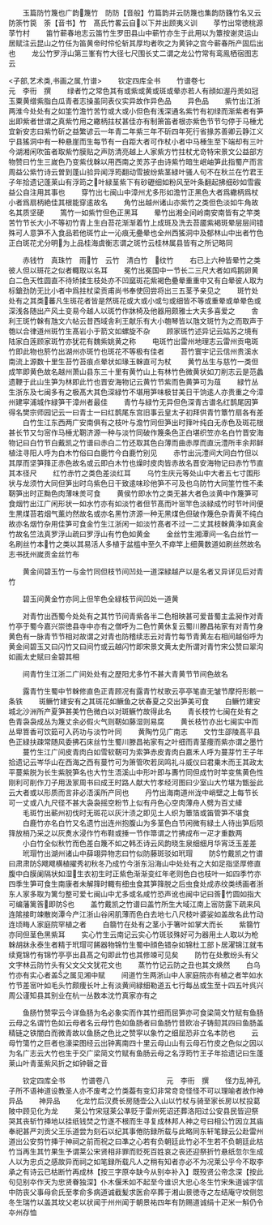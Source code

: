 <!-- { "loadSidebar": true } -->
　　玉篇防竹篾也广韵篾竹　防防【音般】竹篇韵并云防篾也集韵防籛竹名又云防筡竹笢　筡【音书】竹　髙氏竹畧云自以下并出顾夷义训
　　莩竹出常徳桃源莩竹村
　　笛竹蕲春地志云笛竹生罗田县山中蕲竹亦生于此用以为簟按谢灵运山居赋注云昆山之竹任为笛黄帝时伶伦斩其厚均者吹之为黄钟之宫今蕲春所产固后出也
　　龙公竹罗浮山第三峯有竹大径七尺围长丈二谓之龙公竹常有鸾鳯栖宿图志云








<子部,艺术类,书画之属,竹谱>
　　钦定四库全书
　　竹谱卷七　　　　　　　　元　李衎　撰
　　绿者竹之常色其有或紫或黄或斑或晕亦若人有顔如渥丹羙如冠玉粟黄缯紫脂白瓜青者志操虽同表仪实异故作异色品
　　异色品
　　紫竹出江浙两淮今处处有之如筀竹澹竹苦竹或大或小但色有浅深通名紫竹有初绿而渐紫者有笋出即紫者世谓之真紫竹用之繖柄拄杖甚佳亦有制箫笛者根亦紫色节节匀停于马棰尤宜新安志曰紫竹斫之益繁谚云一年青二年紫三年不斫四年死行省掾苏善卿云静江义宁县猺洞中有一种悬崖而生每节有一白距大者可作杖小者中马棰生至下端却有三叶今湖湘闲吹笛者取紫竹膜贴之声防清亮越上人家紫方竹拄杖尤竒特宋景文公益部方物赞曰竹生三嵗色乃变紫伐榦以用西南之羙苏子由诗紫竹暗生岷岫笋此指蜀产而言周益公紫竹诗云曽到蓬山验异闻浮筠翻动雪披纷紫茎緑叶骚人句不在秋兰在竹君王子年拾遗记蓬莱山有浮筠之叶緑茎紫下有砂礰细如粉风至叶条翻起拂细砂如雪霰益公自注用其事也
　　穿竹出七闽山中漳州尤多形如澹竹正黑色大者爲繖柄爲杖小者爲扇柄絶佳其根能穿逺故名
　　角竹出越州诸山亦紫竹之类但色淡如牛角故名其质坚硬
　　篶竹一如紫竹但色正黑耳
　　晕竹出湘全间岭南安南皆有之竿类苦竹节长大小不等初竹青上生白苔花渐渐着竹上成斑及洗去苔靥紫褐斑晕层层间错殊可人意笋不入食品若他斑竹止一沁痕无疉晕也全州西猺洞中及郁林山中出者竹色正白斑花尤分明为上品桂海虞衡志谓之斑竹云桂林属县皆有之所记略同








　　赤钱竹　真珠竹　雨竹　云竹　清白竹　纹竹
　　右已上六种皆晕竹之类彼人但以斑花之似者輙取以名耳
　　冕竹出冕国中一节长二三尺大者如鸡鹅卵黄白二色天性圆直不待矫揉生枝处亦不凹窳斑花紫褐色疉晕重重中又有白晕彼人取为标鎗劲防无比小者中爲拄杖梁贡甫尚书奉使回尝将出三五茎予亲见之
　　斑竹处处有之其类蕃凡生斑花者皆是然斑花或大或小或匀或细皆不等或重晕或单晕色或深浅各随出产风土变易今越人以斑竹作牀椅及他器用颇雅士大夫多喜爱之
　　舎利王斑竹榦有虺文六帖云昔西域舎利王献乐有大小匏琴皆以虺文斑竹为之而取声于匏以合律道州斑竹生髙岩小于箭文如螺旋不杂
　　顾家斑竹述异记云姑苏之境有陆家白莲顾家斑竹亦犹花有魏紫姚黄之称
　　电斑竹出雷州地理志云雷州贡电斑竹即此物也箊竹出湖州亦斑竹也斑花不等极有佳者
　　苔竹寰宇记云信州贵溪水南流上源数十里生苔竹苔痕点晕状如瑑玉榦直可为杖
　　黄竹丛生与慈竹一类但成竿即黄色故名越州萧山县东三十里有黄竹山上有林竹色微黄状如刀削志云是范蠡遗鞭于此山生笋为林即此竹也晋安海物记云黄竹节紫而色黄笋可为葅
　　緑竹丛生浙东及七闽多有之极髙大其色深緑竹不堪用笋味极甘美日干饷逺人亦贵重之今漳州建寜浦城作緑笋干漳州者最佳
　　青竹与緑竹无异但色深青古谱名红鹊尾因笋得名樊宗师园记云一曰青士一曰红鹊尾东宫旧事云皇太子初拜供青竹簟竹扇各有差
　　白竹生江东西两广安南俱有之枝叶与澹竹同但笋出时箨叶纯白无赤色及斑花根甚长节又匀宻作马棰尤靭济源一种与淡竹同破作篾条色正白堪织笠亦名白竹晋安海物记曰白竹节白戴凯之竹谱曰赤白二竹还取其色白薄而曲赤厚而直沅澧所丰余邦鲜植注寻阳人呼为白木竹俗曰白鹿竹今白鹿竹别见
　　赤竹出沅澧间大同白竹但以其厚而坚笋箨正赤色故名或云即白木竹也燥时皮肉皆赤故名晋安海物记曰赤竹节直其本径尺
　　红竹赤竹之类色差淡红耳
　　乌竹生庆元等处山中大者五七寸围形状与龙须竹大同但笋出时乌紫色日干致逺味珍他笋不可及也乌防竹大同筀竹性不柔靭笋出时正黝色肉薄味羙可食
　　黄侯竹即水竹之类无甚大者色淡黄中作篾笋可食烟竹出江广闲形状一如水竹亦有如淡竹者但节髙而叶宻竿色淡緑成竹时节叶间便生黒煤苔若烟气薰灼然故名或亦名黑竹济源一种无黑煤色但破作篾色杂青黄不纯白故亦名烟竹杂用佳笋可食金竹生江浙闲一如淡竹髙者不过一二丈其枝榦黄浄如真金竹故名竺法真罗浮山疏曰罗浮山有竹色如黄金
　　金丝竹生湘潭间一名白丝竹一名刷丝竹本竹之类以其易活人多植于盆槛中至久不瘁竿上细黄数道如刷丝然故名志书抚州嵗贡金丝竹布














　　黄金间碧玉竹一与金竹同但枝节间凹处一道深緑越产以是名者又异详见后对青竹














　　碧玉间黄金竹亦同上但竿色全緑枝节间凹处一道黄














　　对青竹出西蜀今处处有之其竹节间青紫各半二色相映甚可爱昔蜀主孟昶作对青竹亭于蜀今嘉兴崇徳县寺中亦有之僧呼为二色竹黄休复云蜀川滕昌祐家有对青竹身黄色有一脉青节节相对故谓之对青也防稽续志云对青竹每节青黄左右相间越俗呼为黄金间碧玉又曰闪竹又曰间竹或云越闪竹即宋景文黄太史所谓对青竹宋公赞曰翠沟如画太史赋曰金碧其相








　　间青竹生江浙二广间处处有之歴阳尤多竹不甚大青黄节节间色故名














　　露青竹生蜀中节榦修直色正青顾况有露青竹杖歌云亭亭笔直无皱节摩捋形骸一条铁
　　斑鳜竹建安有之其斑花如鳜鱼之状春夏之交出笋美可食
　　白鳜竹建安城北沙洲所产夏笋甚美竹色微白以对斑鳜竹故得此名
　　青长枝竹七闽在处有之色青袅袅成丛为篾丈余必假火气则靭如藤湿则易腐
　　黄长枝竹亦出七闽实中而丛卑箁香可饮筎可入药功与淡竹叶同
　　黄陶竹见广南志
　　文竹生邵陵髙平县色正緑扶疎常随风委拂石床丝竹生蜀川滕昌祐家有之叶细而青茎痩而紫亦谓之墨竹
　　蔓竹生江广间皮青肉白如雪软靭可为索笋赤皮青肉白嘉禾人呼为蔓芽竹王子年拾遗记云岑华山在西海之西有蔓竹可为箫管吹若凤鸣礼斗威仪曰君乗木而王其政太平蔓紫脱为长生紫脱笋名也大竹生浯溪山中形叶即与夀竹同但成竹时竿变焦黄色性刚利可削作刀子用汲冡周书曰成王时路人献大竹孝经河图曰少室山大竹堪为甑釡此云大者或以形质而言非必浯溪所产同也
　　丹竹出海南道州泷中峭壁之上每节长可一丈或八九尺径不甚大袅袅摇空粉节上似有丹色心空肉薄舟人劈为百丈縴
　　毛斑竹出蕲州初伐时无斑花以灰汁渍之即见土人织为簟箔或笛管笋不堪食
　　白鹿竹亦名白竹又名遗竹出连州抱腹山为多茎色白节闲微有緑土人待出笋后陨箨放梢乃采之以灰煑水浸作竹布鞋或捶一节作箒谓之竹拂成布一疋才重数两
　　小白竹全似秋竹而色差白篾不如之韩丕诗云风韵晓生泉细细月华宵泛玉差差
　　玳瑁竹出湖州诸山中薛翊异物志曰竹似防藤斑驳如玳瑁
　　防竹戴凯之竹谱曰肃肃防飕飕横植擢秀初秋冬乃成竹今浙东沿海山中处处有之大如足指坚厚修直腹中白膜阑隔状如湿生衣初生时正紫色渐渐变红年老则色白也枝叶一如四季竹亦四季生笋可食生南康者未解箨时輙有细虫食其笋箨脱之后虫食处成赤纹类绣画者浙东人家多取为篱匀整可爱七闽山中尤多或名咸竹恐声讹也闽中记曰筨竹圆如指大可编藩篱筨即防也
　　盖竹戴凯之竹谱曰盖竹所生大域江南上宻防露下疏来风连隂接町竦散岗潭今产江浙山谷闲肌薄而色白去地七八尺枝叶婆娑如盖故名此竹动连顷畮人家庭院罕植之者
　　白篛竹在处有之茎小于箸叶如掌大而长
　　紫篛竹亦同但茎色黑紫耳
　　实心竹生云南记云实心竹斑驳殊好可为器用土人取以为枪榦胡牀永泰生者精于玳瑁可餙器物锦竹生蜀中顔色错杂如锦杜工部卜居濯锦江就韦续覔锦竹有锦竹亭亭出县髙之句即此竹也其修竦可见矣
　　防竹在处敷纷头有父文字林云防竹头有父文父文犹花文也
　　蒸竹竹记云防之丑也其文焕然
　　白乌竹亦有实心者盖之属见湘中赋
　　间道竹生两浙山中人家庭院亦有植之者竿如水竹节差宻叶如毛头竹颇痩长叶上有淡黄间緑细勒道五七行每丛或生至十四五叶呉兴周公谨知县其别业在杭一丛数本沈竹真家亦有之










　　鱼肠竹赞寜云今详鱼肠为名必象实而作其竹细而屈笋亦可食梁简文竹赋有鱼肠云母之名谓竹色如云母者名云母竹色如鱼肠者曰鱼肠竹昔欧冶子铸劎其四曰鱼肠盖精链之铁闇白而微青故以鱼肠之色比之赞寜以象竹之细屈恐非立名本防也
　　云母竹簜竹之巨者也濠梁图经云出钟离南四十里云母山山有云母石竹皮之色似之因以为名广志云大竹也生于交广梁简文竹赋有鱼肠云母之名浮筠竹王子年拾遗记曰生蓬莱山叶青茎紫风折之如钟磬之音














　　钦定四库全书
　　竹谱卷八　　　　　　　　元　李衎　撰
　　怪力乱神孔子所不语神道设教圣人亦不废考之竹类葢有变幻非常竒竒怪怪不可以理喻者故作神异品
　　神异品
　　化龙竹后汉费长房随壶公入山以竹杖与骑至家长房以杖投葛陂中顾见化为龙
　　莱公竹宋冦莱公凖贬于雷州死诏还葬洛阳过公安县民皆迎祭哭其丧斩竹挿地以挂纸钱焚之竹遂不根而生寻复成林邦人神之号曰相公竹因立其庙奉祀甚严刘贡父王乐道尝为刻石以纪其事倦防録所载与此略同东轩笔録云公赴雷州道出公安剪竹挿于神祠之前而祝之曰凖之心若有负朝廷此竹必不生若不负朝廷此枯竹当再生其竹果生予谓莱公宋贤相非罪而贬死百姓哀之丧还迎祭折竹悬纸忽尔生成人以为忠贞之感故异而祠之如笔録所载凡人之稍有知者亦必不为况莱公乎今不取李承之有诗云已枯断竹再成林【按三字原夲缺今从别夲补入】既殁贤公帝念深【按此句见别夲作天为忠贤眷独深】仆木偃禾如不起至今谁识大忠心冬生竹宋朱道诚字信中防丧父事母俞氏至孝俞多病道诚截髪求医俞卒葬于湘山景徳寺之左结庵守坟侧忽冬生瑞竹以盖其坟父老以状闻于州州闻于朝景祐四年有防赐道诚绢十疋米一斛仍令夲州存恤
